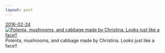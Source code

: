 ```yaml
---
layout: post
---
```


<p>
  <time><a href="/469">2016-02-24</a></time>
  <a href="/469"><img src="{{ site.assets_url }}/469-640.jpg" srcset="{{ site.assets_url }}/469-1280.jpg 1280w, {{ site.assets_url }}/469-960.jpg 960w, {{ site.assets_url }}/469-640.jpg 640w, {{ site.assets_url }}/469-320.jpg 320w" sizes="(min-width: 700px) 50vw, calc(100vw - 2rem)" alt="Polenta, mushrooms, and cabbage made by Christina. Looks just like a face!!" /></a>
  <span>Polenta, mushrooms, and cabbage made by Christina. Looks just like a face!!</span>
</p>
